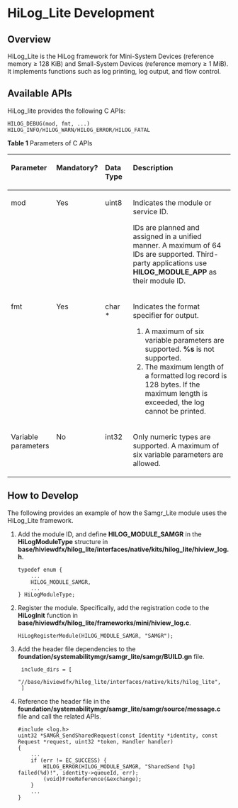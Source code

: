 # HiLog\_Lite Development<a name="EN-US_TOPIC_0000001185815838"></a>

## Overview<a name="section775017517390"></a>

HiLog\_Lite is the HiLog framework for Mini-System Devices \(reference memory ≥ 128 KiB\) and Small-System Devices \(reference memory ≥ 1 MiB\). It implements functions such as log printing, log output, and flow control.

## Available APIs<a name="section114412157402"></a>

HiLog\_lite provides the following C APIs:

```
HILOG_DEBUG(mod, fmt, ...)
HILOG_INFO/HILOG_WARN/HILOG_ERROR/HILOG_FATAL
```

**Table  1**  Parameters of C APIs

<a name="table998125624816"></a>
<table><thead align="left"><tr id="row10981135611481"><th class="cellrowborder" valign="top" width="11.57%" id="mcps1.2.5.1.1"><p id="p11981145674811"><a name="p11981145674811"></a><a name="p11981145674811"></a>Parameter</p>
</th>
<th class="cellrowborder" valign="top" width="11.83%" id="mcps1.2.5.1.2"><p id="p39821456124810"><a name="p39821456124810"></a><a name="p39821456124810"></a>Mandatory?</p>
</th>
<th class="cellrowborder" valign="top" width="15.21%" id="mcps1.2.5.1.3"><p id="p139822056104811"><a name="p139822056104811"></a><a name="p139822056104811"></a>Data Type</p>
</th>
<th class="cellrowborder" valign="top" width="61.39%" id="mcps1.2.5.1.4"><p id="p3982145618482"><a name="p3982145618482"></a><a name="p3982145618482"></a>Description</p>
</th>
</tr>
</thead>
<tbody><tr id="row209821456144818"><td class="cellrowborder" valign="top" width="11.57%" headers="mcps1.2.5.1.1 "><p id="p20982125616483"><a name="p20982125616483"></a><a name="p20982125616483"></a>mod</p>
</td>
<td class="cellrowborder" valign="top" width="11.83%" headers="mcps1.2.5.1.2 "><p id="p1298245634810"><a name="p1298245634810"></a><a name="p1298245634810"></a>Yes</p>
</td>
<td class="cellrowborder" valign="top" width="15.21%" headers="mcps1.2.5.1.3 "><p id="p1198295634817"><a name="p1198295634817"></a><a name="p1198295634817"></a>uint8</p>
</td>
<td class="cellrowborder" valign="top" width="61.39%" headers="mcps1.2.5.1.4 "><p id="p0982145634817"><a name="p0982145634817"></a><a name="p0982145634817"></a>Indicates the module or service ID.</p>
<p id="p1982155664820"><a name="p1982155664820"></a><a name="p1982155664820"></a>IDs are planned and assigned in a unified manner. A maximum of 64 IDs are supported. Third-party applications use <strong id="b14339112165018"><a name="b14339112165018"></a><a name="b14339112165018"></a>HILOG_MODULE_APP</strong> as their module ID.</p>
</td>
</tr>
<tr id="row1898225611489"><td class="cellrowborder" valign="top" width="11.57%" headers="mcps1.2.5.1.1 "><p id="p9982656164812"><a name="p9982656164812"></a><a name="p9982656164812"></a>fmt</p>
</td>
<td class="cellrowborder" valign="top" width="11.83%" headers="mcps1.2.5.1.2 "><p id="p998255616484"><a name="p998255616484"></a><a name="p998255616484"></a>Yes</p>
</td>
<td class="cellrowborder" valign="top" width="15.21%" headers="mcps1.2.5.1.3 "><p id="p18982256194818"><a name="p18982256194818"></a><a name="p18982256194818"></a>char *</p>
</td>
<td class="cellrowborder" valign="top" width="61.39%" headers="mcps1.2.5.1.4 "><p id="p2982165664818"><a name="p2982165664818"></a><a name="p2982165664818"></a>Indicates the format specifier for output.</p>
<a name="ol19982256164816"></a><a name="ol19982256164816"></a><ol id="ol19982256164816"><li>A maximum of six variable parameters are supported. <strong id="b774813235502"><a name="b774813235502"></a><a name="b774813235502"></a>%s</strong> is not supported.</li><li>The maximum length of a formatted log record is 128 bytes. If the maximum length is exceeded, the log cannot be printed.</li></ol>
</td>
</tr>
<tr id="row16982105613488"><td class="cellrowborder" valign="top" width="11.57%" headers="mcps1.2.5.1.1 "><p id="p1898225604813"><a name="p1898225604813"></a><a name="p1898225604813"></a>Variable parameters</p>
</td>
<td class="cellrowborder" valign="top" width="11.83%" headers="mcps1.2.5.1.2 "><p id="p1698217568486"><a name="p1698217568486"></a><a name="p1698217568486"></a>No</p>
</td>
<td class="cellrowborder" valign="top" width="15.21%" headers="mcps1.2.5.1.3 "><p id="p189834566489"><a name="p189834566489"></a><a name="p189834566489"></a>int32</p>
</td>
<td class="cellrowborder" valign="top" width="61.39%" headers="mcps1.2.5.1.4 "><p id="p9983175654814"><a name="p9983175654814"></a><a name="p9983175654814"></a>Only numeric types are supported. A maximum of six variable parameters are allowed.</p>
</td>
</tr>
</tbody>
</table>

## How to Develop<a name="section1482812550419"></a>

The following provides an example of how the Samgr\_Lite module uses the HiLog\_Lite framework.

1.  Add the module ID, and define  **HILOG\_MODULE\_SAMGR**  in the  **HiLogModuleType**  structure in  **base/hiviewdfx/hilog\_lite/interfaces/native/kits/hilog\_lite/hiview\_log.h**.

    ```
    typedef enum {
        ...
        HILOG_MODULE_SAMGR,
        ...
    } HiLogModuleType;
    ```

2.  Register the module. Specifically, add the registration code to the  **HiLogInit**  function in  **base/hiviewdfx/hilog\_lite/frameworks/mini/hiview\_log.c**.

    ```
    HiLogRegisterModule(HILOG_MODULE_SAMGR, "SAMGR");
    ```

3.  Add the header file dependencies to the  **foundation/systemabilitymgr/samgr\_lite/samgr/BUILD.gn**  file.

    ```
     include_dirs = [
          "//base/hiviewdfx/hilog_lite/interfaces/native/kits/hilog_lite",
     ]
    ```

4.  Reference the header file in the  **foundation/systemabilitymgr/samgr\_lite/samgr/source/message.c**  file and call the related APIs.

    ```
    #include <log.h>
    uint32 *SAMGR_SendSharedRequest(const Identity *identity, const Request *request, uint32 *token, Handler handler)
    {
        ...
        if (err != EC_SUCCESS) {
            HILOG_ERROR(HILOG_MODULE_SAMGR, "SharedSend [%p] failed(%d)!", identity->queueId, err);
            (void)FreeReference(&exchange);
        }
        ...
    }
    ```


